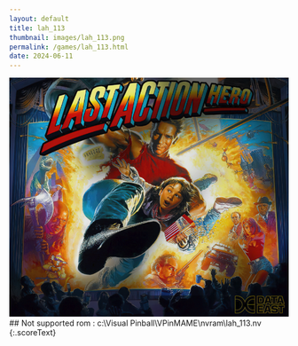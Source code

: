 ```yaml
---
layout: default
title: lah_113
thumbnail: images/lah_113.png
permalink: /games/lah_113.html
date: 2024-06-11
---
```


<img src="../images/lah_113.png" class="gameThumbnail img-fluid mx-auto align-middle">
## Not supported rom : c:\Visual Pinball\VPinMAME\nvram\lah_113.nv
{:.scoreText}

